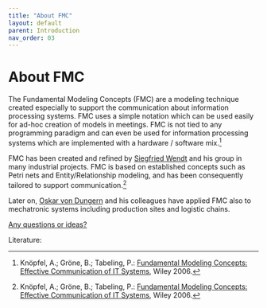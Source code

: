 ```yaml
---
title: "About FMC"
layout: default
parent: Introduction
nav_order: 03
---
```


# About FMC

The Fundamental Modeling Concepts (FMC) are a modeling technique created especially to support the communication about information processing systems. 
FMC uses a simple notation which can be used easily for ad-hoc creation of models in meetings. 
FMC is not tied to any programming paradigm and can even be used for information processing systems which are implemented with a hardware / software mix.[^2]

FMC has been created and refined by <a href="https://www.linkedin.com/in/siegfried-wendt-2331445a/" target="_blank">Siegfried Wendt</a> and his group in many industrial projects. 
FMC is based on established concepts such as Petri nets and Entity/Relationship modeling, and has been consequently tailored to support communication.[^2]

Later on, <a href="https://www.linkedin.com/in/odungern/" target="_blank">Oskar von Dungern</a> and his colleagues have applied FMC 
also to mechatronic systems including production sites and logistic chains.

<a href="https://github.com/GfSE/CoCoML/discussions/3" target="_blank">Any questions or ideas?</a>

Literature:

[^1]: Home: <a href="http://fmc-modeling.org/" target="_blank">Fundamental Modeling Concepts</a>

[^2]: Knöpfel, A.; Gröne, B.; Tabeling, P.: <a href="https://www.wiley.com/en-ie/Fundamental+Modeling+Concepts%3A+Effective+Communication+of+IT+Systems-p-9780470027103" target="_blank">Fundamental Modeling Concepts: Effective Communication of IT Systems</a>, Wiley 2006.


